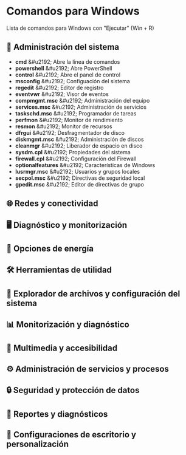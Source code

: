 # Comandos para Windows
Lista de comandos para Windows con "Ejecutar" (Win + R)

## :wrench: Administración del sistema
- **cmd** &#u2192; Abre la línea de comandos
- **powershell** &#u2192; Abre PowerShell
- **control** &#u2192; Abre el panel de control
- **msconfig** &#u2192; Configuación del sistema
- **regedit** &#u2192; Editor de registro
- **eventvwr** &#u2192; Visor de eventos
- **compmgmt.msc** &#u2192; Administración del equipo
- **services.msc** &#u2192; Administración de servicios
- **taskschd.msc** &#u2192; Programador de tareas
- **perfmon** &#u2192; Monitor de rendimiento
- **resmon** &#u2192; Monitor de recursos
- **dfrgui** &#u2192; Desfragmentador de disco
- **diskmgmt.msc** &#u2192; Administración de discos
- **cleanmgr** &#u2192; Liberador de espacio en disco
- **sysdm.cpl** &#u2192; Propiedades del sistema
- **firewall.cpl** &#u2192; Configuración del Firewall
- **optionalfeatures** &#u2192; Características de Windows
- **lusrmgr.msc** &#u2192; Usuarios y grupos locales
- **secpol.msc** &#u2192; Directivas de seguridad local
- **gpedit.msc** &#u2192; Editor de directivas de grupo

## :globe_with_meridians: Redes y conectividad

## :desktop_computer: Diagnóstico y monitorización

## :battery: Opciones de energía

## :hammer_and_wrench: Herramientas de utilidad

## :open_file_folder: Explorador de archivos y configuración del sistema

## :bar_chart: Monitorización y diagnóstico

## :musical_note: Multimedia y accesibilidad

## :gear: Administración de servicios y procesos

## :lock: Seguridad y protección de datos

## :memo: Reportes y diagnósticos

## :art: Configuraciones de escritorio y personalización

